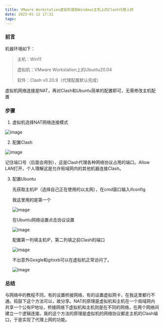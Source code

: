 ```yaml
---
title: VMware Workstation虚拟机借助Windows主机上的Clash代理上网
date: 2023-01-12 17:31
tags:
---
```


### 前言

机器环境如下：

> 主机：Win11
>
> 虚拟机：VMware Workstation上的Ubuntu20.04
>
> 软件：Clash v0.20.9（代理配置默认完成）

虚拟机网络连接是NAT，再对Clash和Ubuntu简单的配置即可，无需修改主机配置

### 步骤

1. 虚拟机选择NAT网络连接模式

![image](https://img2023.cnblogs.com/blog/2717155/202301/2717155-20230112172824703-1457572184.png)


2. 配置Clash

![image](https://img2023.cnblogs.com/blog/2717155/202301/2717155-20230112172841981-1721671338.png)


   记住端口号（后面会用到），这是Clash代理各种网络协议占用的端口。Allow LAN打开，个人理解这是允许局域网内的其他机器连接Clash。

3. 配置Ubuntu

   先获取主机IP（选择自己正在使用的以太网），在cmd窗口输入ifconfig

   我这里用的是第一个

   ![image](https://img2023.cnblogs.com/blog/2717155/202301/2717155-20230112172854214-2126672083.png)


   在Ubuntu网络设置点击协议设置

   ![image](https://img2023.cnblogs.com/blog/2717155/202301/2717155-20230112172901602-66648079.png)


   配置第一列填主机IP，第二列填之前Clash的端口

   ![image](https://img2023.cnblogs.com/blog/2717155/202301/2717155-20230112172916077-1009725956.png)


   不出意外Gxxgle和gitxxb可以在虚拟机正常访问了。

   ![image](https://img2023.cnblogs.com/blog/2717155/202301/2717155-20230112172922356-1770636923.png)


### 总结

与网络中的教程不同，有的设置桥接网络，有的设置虚拟网卡，在我这里都行不通。捣鼓下这个方法可以，故分享。NAT的原理是虚拟机和主机在一个局域网内共享一个公有IP地址，桥接网络下虚拟机和主机则是在不同的网络，在两个网络间建立一个逻辑连接。我的这个方法的原理是虚拟机的网络协议都走主机的Clash端口，于是实现了代理上网的功能。

